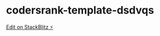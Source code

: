 # codersrank-template-dsdvqs

[Edit on StackBlitz ⚡️](https://stackblitz.com/edit/codersrank-template-dsdvqs)